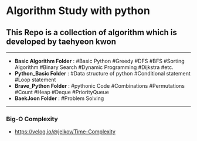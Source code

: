 # Algorithm Study with python
## This Repo is a collection of algorithm which is developed by taehyeon kwon
---
* __Basic Algorithm Folder__ : #Basic Python  #Greedy  #DFS  #BFS  #Sorting Algorithm  #Binary Search  #Dynamic Programming  #Dijkstra  #etc.
* __Python_Basic Folder__ : #Data structure of python  #Conditional statement  #Loop statement
* __Brave_Python Folder__ : #pythonic Code  #Combinations  #Permutations  #Count  #Heap  #Deque  #PriorityQueue
* __BaekJoon Folder__ : #Problem Solving


--- 

### Big-O Complexity
* https://velog.io/@jelkov/Time-Complexity

